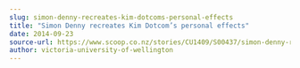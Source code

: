 ```yaml
---
slug: simon-denny-recreates-kim-dotcoms-personal-effects
title: "Simon Denny recreates Kim Dotcom’s personal effects"
date: 2014-09-23
source-url: https://www.scoop.co.nz/stories/CU1409/S00437/simon-denny-recreates-kim-dotcoms-personal-effects.htm
author: victoria-university-of-wellington
---
```

